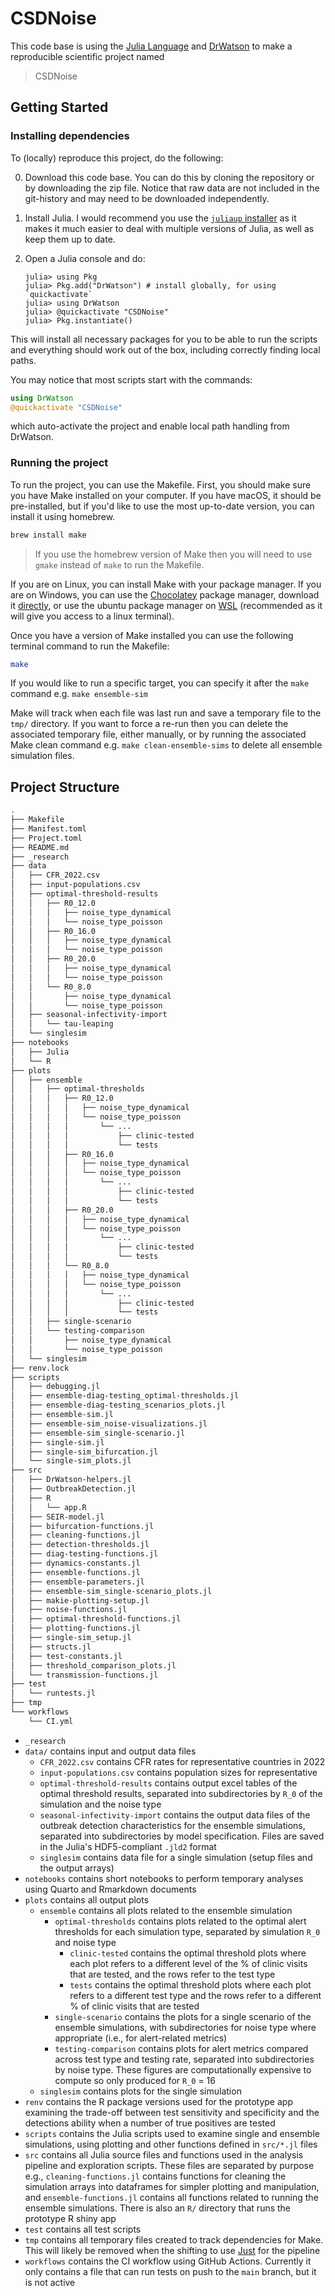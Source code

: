 # CSDNoise

This code base is using the [Julia Language](https://julialang.org/) and [DrWatson](https://juliadynamics.github.io/DrWatson.jl/stable/) to make a reproducible scientific project named
> CSDNoise

## Getting Started
### Installing dependencies

To (locally) reproduce this project, do the following:

0. Download this code base.
You can do this by cloning the repository or by downloading the zip file.
Notice that raw data are not included in the git-history and may need to be downloaded independently.
1. Install Julia. I would recommend you use the [`juliaup` installer](https://github.com/JuliaLang/juliaup) as it makes it much easier to deal with multiple versions of Julia, as well as keep them up to date.
2. Open a Julia console and do:

   ```
   julia> using Pkg
   julia> Pkg.add("DrWatson") # install globally, for using `quickactivate`
   julia> using DrWatson
   julia> @quickactivate "CSDNoise"
   julia> Pkg.instantiate()
   ```

This will install all necessary packages for you to be able to run the scripts and
everything should work out of the box, including correctly finding local paths.

You may notice that most scripts start with the commands:

```julia
using DrWatson
@quickactivate "CSDNoise"
```
which auto-activate the project and enable local path handling from DrWatson.

### Running the project

To run the project, you can use the Makefile.
First, you should make sure you have Make installed on your computer.
If you have macOS, it should be pre-installed, but if you'd like to use the most up-to-date version, you can  install it using homebrew.

```bash
brew install make
```

> If you use the homebrew version of Make then you will need to use `gmake` instead of `make` to run the Makefile.

If you are on Linux, you can install Make with your package manager.
If you are on Windows, you can use the [Chocolatey](https://chocolatey.org/) package manager, download it [directly](https://gnuwin32.sourceforge.net/packages/make.html), or use the ubuntu package manager on [WSL](https://learn.microsoft.com/en-us/windows/wsl/install) (recommended as it will give you access to a linux terminal).

Once you have a version of Make installed you can use the following terminal command to run the Makefile:

```bash
make
```

If you would like to run a specific target, you can specify it after the `make` command e.g. `make ensemble-sim`

Make will track when each file was last run and save a temporary file to the `tmp/` directory.
If you want to force a re-run then you can delete the associated temporary file, either manually, or by running the associated Make clean command e.g. `make clean-ensemble-sims` to delete all ensemble simulation files.

## Project Structure

```bash
.
├── Makefile
├── Manifest.toml
├── Project.toml
├── README.md
├── _research
├── data
│   ├── CFR_2022.csv
│   ├── input-populations.csv
│   ├── optimal-threshold-results
│   │   ├── R0_12.0
│   │   │   ├── noise_type_dynamical
│   │   │   └── noise_type_poisson
│   │   ├── R0_16.0
│   │   │   ├── noise_type_dynamical
│   │   │   └── noise_type_poisson
│   │   ├── R0_20.0
│   │   │   ├── noise_type_dynamical
│   │   │   └── noise_type_poisson
│   │   └── R0_8.0
│   │       ├── noise_type_dynamical
│   │       └── noise_type_poisson
│   ├── seasonal-infectivity-import
│   │   └── tau-leaping
│   └── singlesim
├── notebooks
│   ├── Julia
│   └── R
├── plots
│   ├── ensemble
│   │   ├── optimal-thresholds
│   │   │   ├── R0_12.0
│   │   │   │   ├── noise_type_dynamical
│   │   │   │   └── noise_type_poisson
│   │   │   │       └── ...
│   │   │   │           ├── clinic-tested
│   │   │   │           └── tests
│   │   │   ├── R0_16.0
│   │   │   │   ├── noise_type_dynamical
│   │   │   │   └── noise_type_poisson
│   │   │   │       └── ...
│   │   │   │           ├── clinic-tested
│   │   │   │           └── tests
│   │   │   ├── R0_20.0
│   │   │   │   ├── noise_type_dynamical
│   │   │   │   └── noise_type_poisson
│   │   │   │       └── ...
│   │   │   │           ├── clinic-tested
│   │   │   │           └── tests
│   │   │   └── R0_8.0
│   │   │   │   ├── noise_type_dynamical
│   │   │   │   └── noise_type_poisson
│   │   │   │       └── ...
│   │   │   │           ├── clinic-tested
│   │   │   │           └── tests
│   │   ├── single-scenario
│   │   └── testing-comparison
│   │       ├── noise_type_dynamical
│   │       └── noise_type_poisson
│   └── singlesim
├── renv.lock
├── scripts
│   ├── debugging.jl
│   ├── ensemble-diag-testing_optimal-thresholds.jl
│   ├── ensemble-diag-testing_scenarios_plots.jl
│   ├── ensemble-sim.jl
│   ├── ensemble-sim_noise-visualizations.jl
│   ├── ensemble-sim_single-scenario.jl
│   ├── single-sim.jl
│   ├── single-sim_bifurcation.jl
│   └── single-sim_plots.jl
├── src
│   ├── DrWatson-helpers.jl
│   ├── OutbreakDetection.jl
│   ├── R
│   │   └── app.R
│   ├── SEIR-model.jl
│   ├── bifurcation-functions.jl
│   ├── cleaning-functions.jl
│   ├── detection-thresholds.jl
│   ├── diag-testing-functions.jl
│   ├── dynamics-constants.jl
│   ├── ensemble-functions.jl
│   ├── ensemble-parameters.jl
│   ├── ensemble-sim_single-scenario_plots.jl
│   ├── makie-plotting-setup.jl
│   ├── noise-functions.jl
│   ├── optimal-threshold-functions.jl
│   ├── plotting-functions.jl
│   ├── single-sim_setup.jl
│   ├── structs.jl
│   ├── test-constants.jl
│   ├── threshold_comparison_plots.jl
│   └── transmission-functions.jl
├── test
│   └── runtests.jl
├── tmp
└── workflows
    └── CI.yml
```

- `_research`
- `data/` contains input and output data files
    - `CFR_2022.csv` contains CFR rates for representative countries in 2022
    - `input-populations.csv` contains population sizes for representative
    - `optimal-threshold-results` contains output excel tables of the optimal threshold results, separated into subdirectories by `R_0` of the simulation and the noise type
    - `seasonal-infectivity-import` contains the output data files of the outbreak detection characteristics for the ensemble simulations, separated into subdirectories by model specification. Files are saved in the Julia's HDF5-compliant `.jld2` format
    - `singlesim` contains data file for a single simulation (setup files and the output arrays)
- `notebooks` contains short notebooks to perform temporary analyses using Quarto and Rmarkdown documents
- `plots` contains all output plots
    - `ensemble` contains all plots related to the ensemble simulation
        - `optimal-thresholds` contains plots related to the optimal alert thresholds for each simulation type, separated by simulation `R_0` and noise type
            - `clinic-tested` contains the optimal threshold plots where each plot refers to a different level of the % of clinic visits that are tested, and the rows refer to the test type
            - `tests` contains the optimal threshold plots where each plot refers to a different test type and the rows refer to a different % of clinic visits that are tested
        - `single-scenario` contains the plots for a single scenario of the ensemble simulations, with subdirectories for noise type where appropriate (i.e., for alert-related metrics)
        - `testing-comparison` contains plots for alert metrics compared across test type and testing rate, separated into subdirectories by noise type. These figures are computationally expensive to compute so only produced for `R_0` = 16
    - `singlesim` contains plots for the single simulation
- `renv` contains the R package versions used for the prototype app examining the trade-off between test sensitivity and specificity and the detections ability when a number of true positives are tested
- `scripts` contains the Julia scripts used to examine single and ensemble simulations, using plotting and other functions defined in `src/*.jl` files
- `src` contains all Julia source files and functions used in the analysis pipeline and exploration scripts. These files are separated by purpose e.g., `cleaning-functions.jl` contains functions for cleaning the simulation arrays into dataframes for simpler plotting and manipulation, and `ensemble-functions.jl` contains all functions related to running the ensemble simulations. There is also an `R/` directory that runs the prototype R shiny app
- `test` contains all test scripts
- `tmp` contains all temporary files created to track dependencies for Make. This will likely be removed when the shifting to use [Just](https://github.com/casey/just) for the pipeline
- `workflows` contains the CI workflow using GitHub Actions. Currently it only contains a file that can run tests on push to the `main` branch, but it is not active
